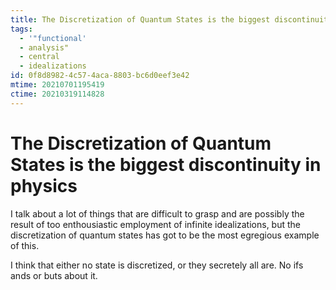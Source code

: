 ```yaml
---
title: The Discretization of Quantum States is the biggest discontinuity in physics
tags:
  - '"functional'
  - analysis"
  - central
  - idealizations
id: 0f8d8982-4c57-4aca-8803-bc6d0eef3e42
mtime: 20210701195419
ctime: 20210319114828
---
```


# The Discretization of Quantum States is the biggest discontinuity in physics

I talk about a lot of things that are difficult to grasp and are possibly the result of too enthousiastic employment of infinite idealizations, but the discretization of quantum states has got to be the most egregious example of this.

I think that either no state is discretized, or they secretely all are. No ifs ands or buts about it.
